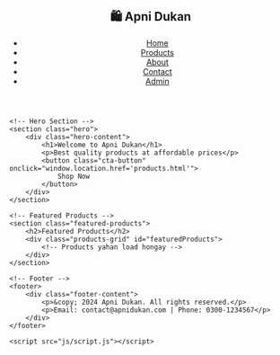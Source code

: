 <!DOCTYPE html>
<html lang="ur">
<head>
    <meta charset="UTF-8">
    <meta name="viewport" content="width=device-width, initial-scale=1.0">
    <title>Apni Dukan - Online Shop</title>
    <link rel="stylesheet" href="css/style.css">
</head>
<body>
    <!-- Navigation -->
    <header>
        <nav class="navbar">
            <div class="logo">
                <h2>🛍️ Apni Dukan</h2>
            </div>
            <ul class="nav-links">
                <li><a href="index.html">Home</a></li>
                <li><a href="products.html">Products</a></li>
                <li><a href="about.html">About</a></li>
                <li><a href="contact.html">Contact</a></li>
                <li><a href="admin/index.html">Admin</a></li>
            </ul>
        </nav>
    </header>

    <!-- Hero Section -->
    <section class="hero">
        <div class="hero-content">
            <h1>Welcome to Apni Dukan</h1>
            <p>Best quality products at affordable prices</p>
            <button class="cta-button" onclick="window.location.href='products.html'">
                Shop Now
            </button>
        </div>
    </section>

    <!-- Featured Products -->
    <section class="featured-products">
        <h2>Featured Products</h2>
        <div class="products-grid" id="featuredProducts">
            <!-- Products yahan load hongay -->
        </div>
    </section>

    <!-- Footer -->
    <footer>
        <div class="footer-content">
            <p>&copy; 2024 Apni Dukan. All rights reserved.</p>
            <p>Email: contact@apnidukan.com | Phone: 0300-1234567</p>
        </div>
    </footer>

    <script src="js/script.js"></script>
</body>
</html>
